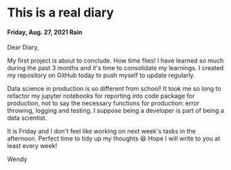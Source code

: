 # This is a real diary

#### Friday, Aug. 27, 2021      Rain

Dear Diary,

My first project is about to conclude. How time flies! I have learned so much during the past 3 months and it's time to consolidate my learnings. I created my repository on GitHub today to push myself to update regularly.

Data science in production is so different from school! It took me so long to refactor my jupyter notebooks for reporting into code package for production, not to say the necessary functions for production: error throwing, logging and testing. I suppose being a developer is part of being a data scientist.

It is Friday and I don't feel like working on next week's tasks in the afternoon. Perfect time to tidy up my thoughts :satisfied: Hope I will write to you at least every week!

Wendy

